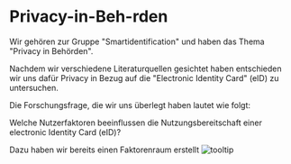 # Privacy-in-Beh-rden

Wir gehören zur Gruppe "Smartidentification" und haben das Thema "Privacy in Behörden".

Nachdem wir verschiedene Literaturquellen gesichtet haben entschieden wir uns dafür Privacy in Bezug auf die "Electronic Identity Card" (eID) zu untersuchen. 

Die Forschungsfrage, die wir uns überlegt haben lautet wie folgt:

Welche Nutzerfaktoren beeinflussen die Nutzungsbereitschaft einer electronic Identity Card (eID)? 

Dazu haben wir bereits einen Faktorenraum erstellt ![tooltip](Images/FaktorenraumV2.png) 

